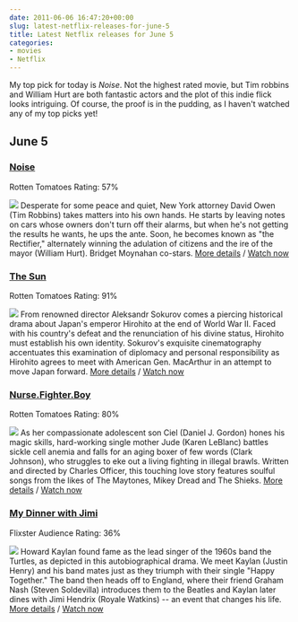 ```yaml
---
date: 2011-06-06 16:47:20+00:00
slug: latest-netflix-releases-for-june-5
title: Latest Netflix releases for June 5
categories:
- movies
- Netflix
---
```


My top pick for today is _Noise_. Not the highest rated movie, but Tim robbins and William Hurt are both fantastic actors and the plot of this indie flick looks intriguing. Of course, the proof is in the pudding, as I haven't watched any of my top picks yet!


## June 5







### [Noise](http://ca.netflix.com/Movie/Noise/70084319)


Rotten Tomatoes Rating: 57%

[![](http://cdn-0.nflximg.com/en_CA/boxshots/small/70084319.jpg)](http://ca.netflix.com/Movie/Noise/70084319)
Desperate for some peace and quiet, New York attorney David Owen (Tim Robbins) takes matters into his own hands. He starts by leaving notes on cars whose owners don't turn off their alarms, but when he's not getting the results he wants, he ups the ante. Soon, he becomes known as "the Rectifier," alternately winning the adulation of citizens and the ire of the mayor (William Hurt). Bridget Moynahan co-stars. [More details](http://ca.netflix.com/Movie/Noise/70084319) / [Watch now](http://www.netflix.ca/WiPlayer?movieid=70084319)







### [The Sun](http://ca.netflix.com/Movie/The-Sun/70123489)


Rotten Tomatoes Rating: 91%

[![](http://cdn-0.nflximg.com/en_CA/boxshots/small/70123489.jpg)](http://ca.netflix.com/Movie/The-Sun/70123489)
From renowned director Aleksandr Sokurov comes a piercing historical drama about Japan's emperor Hirohito at the end of World War II. Faced with his country's defeat and the renunciation of his divine status, Hirohito must establish his own identity. Sokurov's exquisite cinematography accentuates this examination of diplomacy and personal responsibility as Hirohito agrees to meet with American Gen. MacArthur in an attempt to move Japan forward. [More details](http://ca.netflix.com/Movie/The-Sun/70123489) / [Watch now](http://www.netflix.ca/WiPlayer?movieid=70123489)







### [Nurse.Fighter.Boy](http://ca.netflix.com/Movie/Nurse.Fighter.Boy/70140930)


Rotten Tomatoes Rating: 80%

[![](http://cdn-0.nflximg.com/en_CA/boxshots/small/70140930.jpg)](http://ca.netflix.com/Movie/Nurse.Fighter.Boy/70140930)
As her compassionate adolescent son Ciel (Daniel J. Gordon) hones his magic skills, hard-working single mother Jude (Karen LeBlanc) battles sickle cell anemia and falls for an aging boxer of few words (Clark Johnson), who struggles to eke out a living fighting in illegal brawls. Written and directed by Charles Officer, this touching love story features soulful songs from the likes of The Maytones, Mikey Dread and The Shieks. [More details](http://ca.netflix.com/Movie/Nurse.Fighter.Boy/70140930) / [Watch now](http://www.netflix.ca/WiPlayer?movieid=70140930)







### [My Dinner with Jimi](http://ca.netflix.com/Movie/My-Dinner-with-Jimi/60029747)


Flixster Audience Rating: 36%

[![](http://cdn-0.nflximg.com/en_CA/boxshots/small/60029747.jpg)](http://ca.netflix.com/Movie/My-Dinner-with-Jimi/60029747)
Howard Kaylan found fame as the lead singer of the 1960s band the Turtles, as depicted in this autobiographical drama. We meet Kaylan (Justin Henry) and his band mates just as they triumph with their single "Happy Together." The band then heads off to England, where their friend Graham Nash (Steven Soldevilla) introduces them to the Beatles and Kaylan later dines with Jimi Hendrix (Royale Watkins) -- an event that changes his life. [More details](http://ca.netflix.com/Movie/My-Dinner-with-Jimi/60029747) / [Watch now](http://www.netflix.ca/WiPlayer?movieid=60029747)



